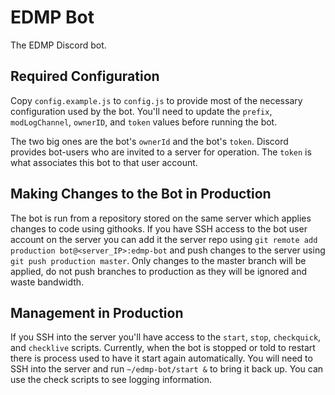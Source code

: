 # EDMP Bot

The EDMP Discord bot.

## Required Configuration

Copy `config.example.js` to `config.js` to provide most of the necessary configuration used by the bot. You'll need to update the `prefix`, `modLogChannel`, `ownerID`, and `token` values before running the bot.

The two big ones are the bot's `ownerId` and the bot's `token`. Discord provides bot-users who are invited to a server for operation. The `token` is what associates this bot to that user account.

## Making Changes to the Bot in Production

The bot is run from a repository stored on the same server which applies changes to code using githooks. If you have SSH access to the
bot user account on the server you can add it the server repo using `git remote add production bot@<server_IP>:edmp-bot` and push changes to the server using `git push production master`. Only changes to the master branch will be applied, do not push branches to production as they will be ignored and waste bandwidth.

## Management in Production

If you SSH into the server you'll have access to the `start`, `stop`, `checkquick`, and `checklive` scripts. Currently, when the bot is stopped or told to restart there is process used to have it start again automatically. You will need to SSH into the server and run `~/edmp-bot/start &` to bring it back up. You can use the check scripts to see logging information.
